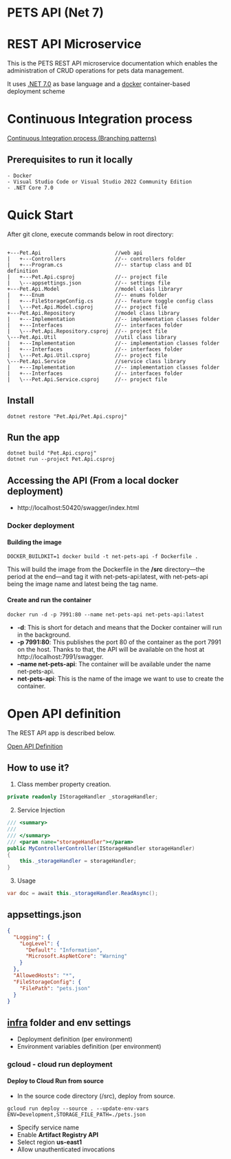 # PETS API (Net 7)

# REST API Microservice

This is the PETS REST API microservice documentation which enables the administration of CRUD operations for pets data management.

It uses [.NET 7.0](https://dotnet.microsoft.com/en-us/download/dotnet/7.0) as base language and a [docker](https://www.docker.com) container-based deployment scheme

# Continuous Integration process

[Continuous Integration process (Branching patterns)](https://martinfowler.com/articles/branching-patterns.html)

## Prerequisites to run it locally

    - Docker
    - Visual Studio Code or Visual Studio 2022 Community Edition
    - .NET Core 7.0
    
# Quick Start

After git clone, execute commands below in root directory:

```

+---Pet.Api                        //web api
|   +---Controllers                //-- controllers folder
|   +---Program.cs                 //-- startup class and DI definition
|   +---Pet.Api.csproj             //-- project file
|   \---appsettings.json           //-- settings file
+---Pet.Api.Model                  //model class libraryr
|   +---Enum                       //-- enums folder
|   +---FileStorageConfig.cs       //-- feature toggle config class
|   \---Pet.Api.Model.csproj       //-- project file
+---Pet.Api.Repository             //model class library
|   +---Implementation             //-- implementation classes folder
|   +---Interfaces                 //-- interfaces folder
|   \---Pet.Api.Repository.csproj  //-- project file 
\---Pet.Api.Util                   //util class library
|   +---Implementation             //-- implementation classes folder
|   +---Interfaces                 //-- interfaces folder
|   \---Pet.Api.Util.csproj        //-- project file
\---Pet.Api.Service                //service class library
|   +---Implementation             //-- implementation classes folder
|   +---Interfaces                 //-- interfaces folder
|   \---Pet.Api.Service.csproj     //-- project file 
```
## Install

    dotnet restore "Pet.Api/Pet.Api.csproj"

## Run the app

    dotnet build "Pet.Api.csproj"
    dotnet run --project Pet.Api.csproj

## Accessing the API (From a local docker deployment)

- http://localhost:50420/swagger/index.html

### Docker deployment

#### Building the image


```
DOCKER_BUILDKIT=1 docker build -t net-pets-api -f Dockerfile .
```

This will build the image from the Dockerfile in the **/src** directory—the period at the end—and tag it with net-pets-api:latest, with net-pets-api being the image name and latest being the tag name.

#### Create and run the container

```
docker run -d -p 7991:80 --name net-pets-api net-pets-api:latest
```

- **-d**: This is short for detach and means that the Docker container will run in the background.
- **-p 7991:80**: This publishes the port 80 of the container as the port 7991 on the host. Thanks to that, the API will be available on the host at http://localhost:7991/swagger.
- **–name net-pets-api**: The container will be available under the name net-pets-api. 
- **net-pets-api**: This is the name of the image we want to use to create the container.

# Open API definition

The REST API app is described below.

[Open API Definition](./src/Pet.Api/swagger.json)

## How to use it?

1. Class member property creation.

```cs
private readonly IStorageHandler _storageHandler;
```

2. Service Injection

```cs
/// <summary>
/// 
/// </summary>
/// <param name="storageHandler"></param>
public MyControllerController(IStorageHandler storageHandler)
{
	this._storageHandler = storageHandler;
}
```

3. Usage

```cs
var doc = await this._storageHandler.ReadAsync();
```

## appsettings.json 

```json
{
  "Logging": {
    "LogLevel": {
      "Default": "Information",
      "Microsoft.AspNetCore": "Warning"
    }
  },
  "AllowedHosts": "*",
  "FileStorageConfig": {
    "FilePath": "pets.json"
  }
}

```

## [infra](infra/) folder and env settings

- Deployment definition (per environment)
- Environment variables definition (per environment)

### gcloud - cloud run deployment

#### Deploy to Cloud Run from source

- In the source code directory (/src), deploy from source.

```
gcloud run deploy --source . --update-env-vars ENV=Development,STORAGE_FILE_PATH=./pets.json
```

- Specify service name
- Enable **Artifact Registry API**
- Select region **us-east1**
- Allow unauthenticated invocations
